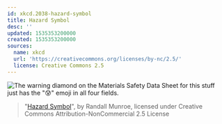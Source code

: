 ```yaml
---
id: xkcd.2038-hazard-symbol
title: Hazard Symbol
desc: ''
updated: 1535353200000
created: 1535353200000
sources:
  name: xkcd
  url: 'https://creativecommons.org/licenses/by-nc/2.5/'
  license: Creative Commons 2.5
---
```

![The warning diamond on the Materials Safety Data Sheet for this stuff just has the "😰" emoji in all four fields.](https://imgs.xkcd.com/comics/hazard_symbol.png)
> "[Hazard Symbol](https://xkcd.com/2038/)", by Randall Munroe, licensed under Creative Commons Attribution-NonCommercial 2.5 License
